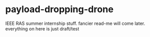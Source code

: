 # payload-dropping-drone
IEEE RAS summer internship stuff. fancier read-me will come later. everything on here is just draft/test

